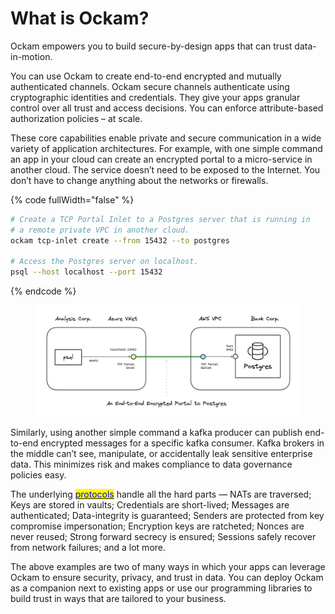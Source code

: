 # What is Ockam?

Ockam empowers you to build secure-by-design apps that can trust data-in-motion.

You can use Ockam to create end-to-end encrypted and mutually authenticated channels. Ockam secure channels authenticate using cryptographic identities and credentials. They give your apps granular control over all trust and access decisions. You can enforce attribute-based authorization policies – at scale.

These core capabilities enable private and secure communication in a wide variety of application architectures. For example, with one simple command an app in your cloud can create an encrypted portal to a micro-service in another cloud. The service doesn’t need to be exposed to the Internet. You don’t have to change anything about the networks or firewalls.

{% code fullWidth="false" %}
```sh
# Create a TCP Portal Inlet to a Postgres server that is running in
# a remote private VPC in another cloud.
ockam tcp-inlet create --from 15432 --to postgres

# Access the Postgres server on localhost.
psql --host localhost --port 15432
```
{% endcode %}

<figure><img src=".gitbook/assets/postgres (1).png" alt=""><figcaption></figcaption></figure>

Similarly, using another simple command a kafka producer can publish end-to-end encrypted messages for a specific kafka consumer. Kafka brokers in the middle can’t see, manipulate, or accidentally leak sensitive enterprise data. This minimizes risk and makes compliance to data governance policies easy.

The underlying [<mark style="color:blue;">protocols</mark>](reference/protocols/) handle all the hard parts — NATs are traversed; Keys are stored in vaults; Credentials are short-lived; Messages are authenticated; Data-integrity is guaranteed; Senders are protected from key compromise impersonation; Encryption keys are ratcheted; Nonces are never reused; Strong forward secrecy is ensured; Sessions safely recover from network failures; and a lot more.

The above examples are two of many ways in which your apps can leverage Ockam to ensure security, privacy, and trust in data. You can deploy Ockam as a companion next to existing apps or use our programming libraries to build trust in ways that are tailored to your business.
